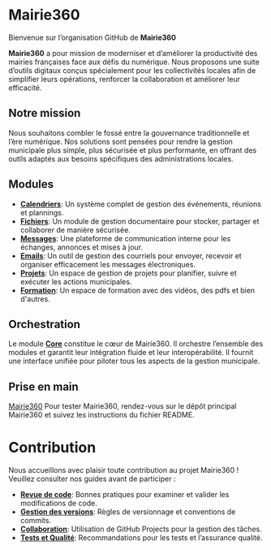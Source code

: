 # Mairie360

Bienvenue sur l’organisation GitHub de **Mairie360**

**Mairie360** a pour mission de moderniser et d’améliorer la productivité des mairies françaises face aux défis du numérique.
Nous proposons une suite d’outils digitaux conçus spécialement pour les collectivités locales afin de simplifier leurs opérations, renforcer la collaboration et améliorer leur efficacité.

## Notre mission

Nous souhaitons combler le fossé entre la gouvernance traditionnelle et l’ère numérique.
Nos solutions sont pensées pour rendre la gestion municipale plus simple, plus sécurisée et plus performante, en offrant des outils adaptés aux besoins spécifiques des administrations locales.

## Modules

- [**Calendriers**](https://github.com/mairie360/calendars): Un système complet de gestion des événements, réunions et plannings.
- [**Fichiers**](https://github.com/mairie360/files): Un module de gestion documentaire pour stocker, partager et collaborer de manière sécurisée.  
- [**Messages**](https://github.com/mairie360/messages): Une plateforme de communication interne pour les échanges, annonces et mises à jour.  
- [**Emails**](https://github.com/mairie360/emails): Un outil de gestion des courriels pour envoyer, recevoir et organiser efficacement les messages électroniques.  
- [**Projets**](https://github.com/mairie360/projects): Un espace de gestion de projets pour planifier, suivre et exécuter les actions municipales.
- [**Formation**](https://github.com/mairie360/e-learning): Un espace de formation avec des vidéos, des pdfs et bien d'autres.

## Orchestration

Le module [**Core**](https://github.com/mairie360/core) constitue le cœur de Mairie360.
Il orchestre l’ensemble des modules et garantit leur intégration fluide et leur interopérabilité.
Il fournit une interface unifiée pour piloter tous les aspects de la gestion municipale.

## Prise en main

[Mairie360](https://github.com/mairie360/mairie360) Pour tester Mairie360, rendez-vous sur le dépôt principal Mairie360 et suivez les instructions du fichier README.

# Contribution

Nous accueillons avec plaisir toute contribution au projet Mairie360 !
Veuillez consulter nos guides avant de participer :

- [**Revue de code**](../CODE_REVIEW.md): Bonnes pratiques pour examiner et valider les modifications de code.
- [**Gestion des versions**](../VERSION_CONTROL.md): Règles de versionnage et conventions de commits.
- [**Collaboration**](../COLLABORATION.md): Utilisation de GitHub Projects pour la gestion des tâches.
- [**Tests et Qualité**](../TESTING.md): Recommandations pour les tests et l’assurance qualité.
